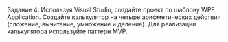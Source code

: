 Задание 4:
Используя Visual Studio, создайте проект по шаблону WPF Application.
Создайте калькулятор на четыре арифметических действия (сложение, вычитание, умножение и
деление). Для реализации калькулятора используйте паттерн MVP.
